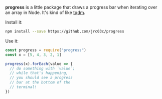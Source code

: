 **progress** is a little package that draws a progress bar when iterating over an array in Node. It's kind of like [tqdm](https://tqdm.github.io/).

Install it:

```bash
npm install --save https://github.com/jrc03c/progress
```

Use it:

```js
const progress = require("progress")
const x = [5, 4, 3, 2, 1]

progress(x).forEach(value => {
  // do something with `value`;
  // while that's happening,
  // you should see a progress
  // bar at the bottom of the
  // terminal!
})
```
